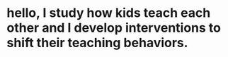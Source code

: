 # hello, I study how kids teach each other and I develop interventions to shift their teaching behaviors.
